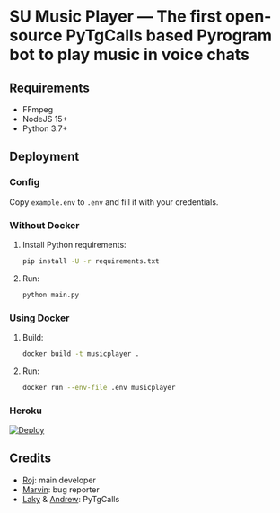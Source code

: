 # SU Music Player — The first open-source PyTgCalls based Pyrogram bot to play music in voice chats

## Requirements

- FFmpeg
- NodeJS 15+
- Python 3.7+

## Deployment

### Config

Copy `example.env` to `.env` and fill it with your credentials.

### Without Docker

1. Install Python requirements:
   ```bash
   pip install -U -r requirements.txt
   ```
2. Run:
   ```bash
   python main.py
   ```

### Using Docker

1. Build:
   ```bash
   docker build -t musicplayer .
   ```
2. Run:
   ```bash
   docker run --env-file .env musicplayer
   ```

### Heroku
[![Deploy](https://www.herokucdn.com/deploy/button.svg)](https://heroku.com/deploy?template=https://github.com/bhoomi-s-007/HerokuPlayer)


## Credits

- [Roj](https://github.com/rojserbest): main developer
- [Marvin](https://github.com/BlackStoneReborn): bug reporter
- [Laky](https://github.com/Laky-64) & [Andrew](https://github.com/AndrewLaneX): PyTgCalls
